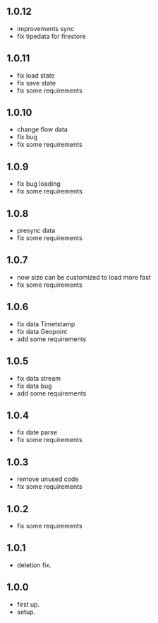 ## 1.0.12
* improvements sync
* fix tipedata for firestore

## 1.0.11
* fix load state
* fix save state
* fix some requirements

## 1.0.10
* change flow data
* fix bug
* fix some requirements


## 1.0.9
* fix bug loading
* fix some requirements

## 1.0.8
* presync data
* fix some requirements

## 1.0.7
* now size can be customized to load more fast
* fix some requirements

## 1.0.6
* fix data Timetstamp
* fix data Geopoint
* add some requirements

## 1.0.5
* fix data stream
* fix data bug
* add some requirements

## 1.0.4
* fix date parse
* fix some requirements

## 1.0.3
* remove unused code
* fix some requirements

## 1.0.2
* fix some requirements

## 1.0.1
* deletion fix.

## 1.0.0
* first up.
* setup.